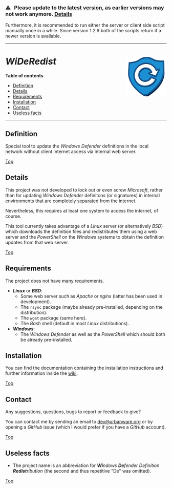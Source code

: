 ### :warning: Please update to the <a href="https://github.com/urbanware-org/wideredist/releases/latest">latest version</a>, as earlier versions may not work anymore. [Details](https://github.com/urbanware-org/wideredist/wiki#required-update-for-old-versions)</a>

<!-- ../../wiki#required-update-for-old-versions -->

Furthermore, it is recommended to run either the server or client side script manually once in a while. Since version 1.2.9 both of the scripts return if a newer version is available.

--------

# *WiDeRedist* <img src="https://raw.githubusercontent.com/urbanware-org/wideredist/master/wideredist.png" alt="WiDeRedist logo" height="128px" width="128px" align="right"/>

**Table of contents**
*   [Definition](#definition)
*   [Details](#details)
*   [Requirements](#requirements)
*   [Installation](#installation)
*   [Contact](#contact)
*   [Useless facts](#useless-facts)

----

## Definition

Special tool to update the *Windows Defender* definitions in the local network without client internet access via internal web server.

[Top](#wideredist-)

## Details

This project was not developed to lock out or even screw *Microsoft*, rather than for updating *Windows Defender* definitons (or signatures) in internal environments that are completely separated from the internet.

Nevertheless, this requires at least one system to access the internet, of course.

This tool currently takes advantage of a *Linux* server (or alternatively *BSD*) which downloads the definition files and redistributes them using a web server and the *PowerShell* on the *Windows* systems to obtain the definition updates from that web server.

[Top](#wideredist-)

## Requirements

The project does not have many requirements.

*   ***Linux*** or ***BSD***:
    *   Some web server such as *Apache* or *nginx* (latter has been used in development).
    *   The `rsync` package (maybe already pre-installed, depending on the distribution).
    *   The `wget` package (same here).
    *   The *Bash* shell (default in most *Linux* distributions).
*   ***Windows***:
    *   The *Windows Defender* as well as the *PowerShell* which should both be already pre-installed.

## Installation

You can find the documentation containing the installation instructions and further information inside the [wiki](https://github.com/urbanware-org/wideredist/wiki).

<!--
../../wiki/Installing-wideredist
../../wiki
-->

[Top](#wideredist-)

## Contact

Any suggestions, questions, bugs to report or feedback to give?

You can contact me by sending an email to [dev@urbanware.org](mailto:dev@urbanware.org) or by opening a *GitHub* issue (which I would prefer if you have a *GitHub* account).

[Top](#wideredist-)

## Useless facts

*   The project name is an abbreviation for ***Wi**ndows* ***De**fender* *Definition* ***Redist**ribution* (the second and thus repetitive "De" was omitted).

[Top](#wideredist-)
